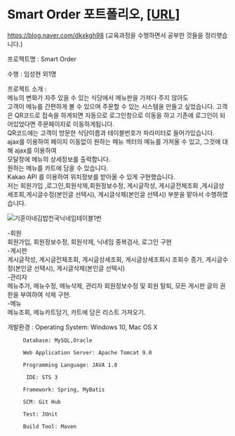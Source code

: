 # Smart Order 포트폴리오, [[URL]](http://211.200.100.168:9100/)

https://blog.naver.com/dkxkgh98   (교육과정을 수행하면서 공부한 것들을 정리햇습니다.)

프로젝트명 : Smart Order  

수행 : 임성현 외1명

프로젝트 소개 :  
            메뉴의 변화가 자주 있을 수 있는 식당에서 메뉴판을 가져다 주지 않아도  
            고객이 메뉴를 간편하게 볼 수 있으며 주문할 수 있는 시스템을 만들고 싶었습니다. 
            고객은 QR코드로 접속을 하게되면 자동으로 로그인창으로 이동을 하고 기존에 로그인이 되어있었다면 주문페이지로 이동하게됩니다.  
            QR코드에는 고객이 방문한 식당이름과 테이블번호가 파라미터로 들어가있습니다.  
            ajax를 이용하여 페이지 이동없이 원하는 메뉴 섹터의 메뉴를 가져올 수 있고, 그것에 대해 ajax를 이용하여  
            모달창에 메뉴의 상세정보를 출력합니다.  
            원하는 메뉴를 카트에 담을 수 있습니다.    
            Kakao API 를 이용하여 위치정보를 받아올 수 있게 구현했습니다.  
            저는 회원가입 ,로그인,회원삭제,회원정보수정, 게시글작성, 게시글전체조회 ,게시글상세조회,게시글수정(본인글 선택시), 게시글삭제(본인글 선택시) 부분을 맡아서 수행하였습니다.
            

![기훈이네김밥천국닉네임테이블1번](https://user-images.githubusercontent.com/63835963/96061362-fc5d7580-0ecd-11eb-9309-e8da519073f5.png)    


-회원  
회원가입, 회원정보수정, 회원삭제, 닉네임 중복검사, 로그인 구현  
-게시판  
게시글작성, 게시글전체조회, 게시글상세조회, 게시글상세조회시 조회수 증가, 게시글수정(본인글 선택시), 게시글삭제(본인글 선택시)   
-관리자    
메뉴추가, 메뉴수정, 메뉴삭제, 관리자 회원정보수정 및 회원 탈퇴, 모든 게시판 글의 권한을 부여하여 삭제 구현.  
-메뉴  
메뉴조회, 메뉴카트담기, 카트에 담은 리스트 가져오기.  

개발환경 :  Operating System: Windows 10, Mac OS X  
         
         Database: MySQL,Oracle
         
         Web Application Server: Apache Tomcat 9.0  
         
         Programming Language: JAVA 1.8  
          
          IDE: STS 3  
         
         Framework: Spring, MyBatis  
         
         SCM: Git Hub  
         
         Test: JUnit  
         
         Build Tool: Maven  

